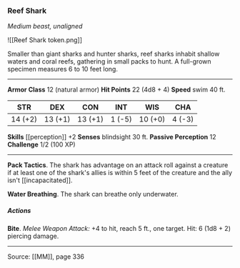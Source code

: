 ### Reef Shark
_Medium beast, unaligned_

![[Reef Shark token.png]]

Smaller than giant sharks and hunter sharks, reef sharks inhabit shallow waters and coral reefs, gathering in small packs to hunt. A full-grown specimen measures 6 to 10 feet long.





---

**Armor Class** 12 (natural armor)
**Hit Points** 22 (4d8 + 4)
**Speed** swim 40 ft.

| STR     | DEX     | CON     | INT     | WIS     | CHA     |
|---------|---------|---------|---------|---------|---------|
| 14 (+2) | 13 (+1) | 13 (+1) | 1 (-5) | 10 (+0) | 4 (-3) |

**Skills** [[perception]] +2
**Senses** blindsight 30 ft.
**Passive Perception** 12
**Challenge** 1/2 (100 XP)

---

**Pack Tactics**. The shark has advantage on an attack roll against a creature if at least one of the shark's allies is within 5 feet of the creature and the ally isn't [[incapacitated]].

**Water Breathing**. The shark can breathe only underwater.

##### Actions
**Bite**. _Melee Weapon Attack:_ +4 to hit, reach 5 ft., one target. Hit: 6 (1d8 + 2) piercing damage.


---

Source: [[MM]], page 336